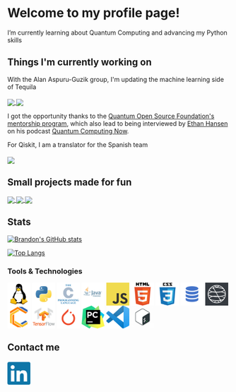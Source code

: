 # Welcome to my profile page!

I’m currently learning about Quantum Computing and advancing my Python skills

## Things I'm currently working on
With the Alan Aspuru-Guzik group, I'm updating the machine learning side of Tequila
<br />
<br />
<a href="https://github.com/aspuru-guzik-group/tequila">
  <img align="center" src="https://github-readme-stats.mibbrandon.vercel.app/api/pin/?username=aspuru-guzik-group&repo=tequila&theme=chartreuse-dark&show_owner=true&hide_border=true&bg_color=30,000f70,000312&title_color=FFFFFF" />
</a>
<a href="https://github.com/aspuru-guzik-group/tequila-tutorials">
  <img align="center" src="https://github-readme-stats.mibbrandon.vercel.app/api/pin/?username=aspuru-guzik-group&repo=tequila-tutorials&theme=chartreuse-dark&show_owner=true&hide_border=true&bg_color=30,000f70,000312&title_color=FFFFFF" />
</a>

I got the opportunity thanks to the [Quantum Open Source Foundation's mentorship program](https://qosf.org/qc_mentorship/), which also lead to being interviewed by [Ethan Hansen](https://github.com/1ethanhansen) on his podcast [Quantum Computing Now](https://open.spotify.com/episode/3ZWoB4KLYI2CkJfij78qpy?si=XQQsg-76QrSV_Tuzns8gKw).

For Qiskit, I am a translator for the Spanish team
<br />
<br />
<a href="https://github.com/Qiskit/qiskit">
  <img align="center" src="https://github-readme-stats.mibbrandon.vercel.app/api/pin/?username=Qiskit&repo=qiskit&theme=chartreuse-dark&show_owner=true&hide_border=true&bg_color=30,000f70,000312&title_color=FFFFFF" />
</a>

## Small projects made for fun
<a href="https://github.com/mibbrandon/Athena">
  <img align="center" src="https://github-readme-stats.mibbrandon.vercel.app/api/pin/?username=mibbrandon&repo=Athena&theme=chartreuse-dark&show_owner=false&hide_border=true&bg_color=30,000f70,000312&title_color=FFFFFF" />
</a>
<a href="https://github.com/mibbrandon/gravity">
  <img align="center" src="https://github-readme-stats.mibbrandon.vercel.app/api/pin/?username=mibbrandon&repo=gravity&theme=chartreuse-dark&show_owner=false&hide_border=true&bg_color=30,000f70,000312&title_color=FFFFFF" />
</a>
<a href="https://github.com/mibbrandon/Calculator">
  <img align="center" src="https://github-readme-stats.mibbrandon.vercel.app/api/pin/?username=mibbrandon&repo=Calculator&theme=chartreuse-dark&show_owner=false&hide_border=true&bg_color=30,000f70,000312&title_color=FFFFFF" />
</a>

## Stats
[![Brandon's GitHub stats](https://github-readme-stats.mibbrandon.vercel.app/api?username=mibbrandon&show_icons=true&theme=chartreuse-dark&count_private=true&hide_border=true&bg_color=30,000f70,000312&title_color=FFFFFF)](https://github.com/mibbrandon)

[![Top Langs](https://github-readme-stats.mibbrandon.vercel.app/api/top-langs/?username=mibbrandon&theme=chartreuse-dark&count_private=true&hide_border=true&bg_color=30,000f70,000312&title_color=FFFFFF)](https://github.com/mibbrandon)

### Tools & Technologies
<a href="https://www.linux.org/"><img align="center" width="52px" src="/media/icons/linux.png" /></a>
<a href="https://www.python.org/"><img align="center" width="52px" src="/media/icons/python.png" /></a>
<a href="https://en.wikipedia.org/wiki/C_(programming_language)"><img align="center" width="52px" src="/media/icons/c.png" /></a>
<a href="https://www.java.com/en/"><img align="center" width="52px" src="/media/icons/java.png" /></a>
<a href="https://www.javascript.com/"><img align="center" width="52px" src="/media/icons/javascript.png" /></a>
<a href="https://html.com/"><img align="center" width="52px" src="/media/icons/html.png" /></a>
<a href="https://css-tricks.com/"><img align="center" width="52px" src="/media/icons/css.png" /></a>
<a href="https://en.wikipedia.org/wiki/SQL"><img align="center" width="52px" src="/media/icons/sql.png" /></a>
<a href="https://qiskit.org/"><img align="center" width="52px" src="/media/icons/qiskit.jpeg" /></a>
<a href="https://quantumai.google/cirq"><img align="center" width="52px" src="/media/icons/cirq.png" /></a>
<a href="https://www.tensorflow.org/"><img align="center" width="52px" src="/media/icons/tensorflow.png" /></a>
<a href="https://pytorch.org/"><img align="center" width="52px" src="/media/icons/pytorch.png" /></a>
<a href="https://www.jetbrains.com/pycharm/"><img align="center" width="52px" src="/media/icons/pycharm.png" /></a>
<a href="https://www.jetbrains.com/pycharm/"><img align="center" width="52px" src="/media/icons/VSCode.png" /></a>
<a href="https://www.jetbrains.com/pycharm/"><img align="center" width="52px" src="/media/icons/bash.png" /></a>

## Contact me
[<img align="left" alt="Brandon Solo | LinkedIn" width="52px" src="/media/icons/linkedin.svg" />][linkedin]

[linkedin]: https://linkedin.com/in/brandon-solo
